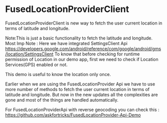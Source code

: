 # FusedLocationProviderClient
FusedLocationProviderClient is new way to fetch the user current location in terms of latitude and longitude.

Note:This is just a basic functionality to fetch the latitude and longitude.
Most Imp Note : Here we have integrated SettingsClient Api
https://developers.google.com/android/reference/com/google/android/gms/location/SettingsClient 
To know that before checking for runtime permission of Location in our demo app, first we need to check if Location Services(GPS) enabled or not.

This demo is useful to know the location only once.

Earlier when we are using the FusedLocationProvider Api we have to use more number of methods to fetch the user current location in terms of latitude and longitude.
But now in the new updates all the complexities are gone and most of the things are handled automatically.

For FusedLocationProviderApi with reverse geocoding you can check this :
https://github.com/askfortricks/FusedLocationProvider-Api-Demo


